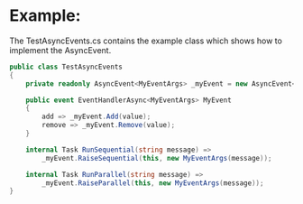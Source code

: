 # Example:

The TestAsyncEvents.cs contains the example class which shows how to implement the AsyncEvent.

```cs
public class TestAsyncEvents
{
    private readonly AsyncEvent<MyEventArgs> _myEvent = new AsyncEvent<MyEventArgs>();

    public event EventHandlerAsync<MyEventArgs> MyEvent
    {
        add => _myEvent.Add(value);
        remove => _myEvent.Remove(value);
    }

    internal Task RunSequential(string message) =>
        _myEvent.RaiseSequential(this, new MyEventArgs(message));

    internal Task RunParallel(string message) =>
        _myEvent.RaiseParallel(this, new MyEventArgs(message));
}
```
